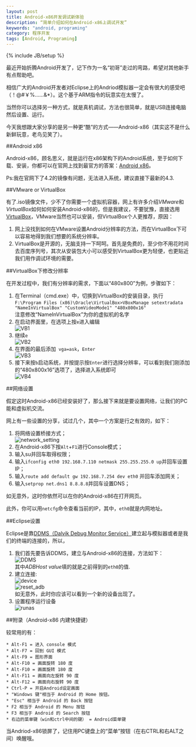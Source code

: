 ```yaml
---
layout: post
title: Android-x86开发调试新体验
description: “简单介绍如何在Android-x86上调试开发”
keywords: "android, programing"
category: 程序开发
tags: [Android, Programing]
---
```

{% include JB/setup %}

最近开始折腾Android开发了，记下作为一名“初哥”走过的弯路，希望对其他新手有点帮助吧。

相信广大的Android开发者对Eclipse上的Andriod模拟器一定会有很大的感受吧（！@#￥%……&*）。这个基于ARM指令的玩意实在太慢了。

当然你可以选择另一种方式，就是真机调试，方法也很简单，就是USB连接电脑然后设置、运行。

今天我想跟大家分享的是另一种更“酷”的方式——Android-x86（其实这不是什么新鲜玩意，老鸟见笑了）。

<!-- more -->

##Android x86

Android-x86，顾名思义，就是运行在x86架构下的Android系统，至于如何下载、安装，你都可以在官网上找到最官方的答案：[Android x86](http://www.android-x86.org/)。

Ps:我在官网下了4.2的镜像有问题，无法进入系统，建议直接下最新的4.3.

##VMware or VirtualBox

有了.iso镜像文件，少不了你需要一个虚拟机容器，网上有许多介绍*VMware*和*VirtualBox*如何如何安装Android-x86的，但是我建议，不要犹豫，直接选用[VirtualBox](https://www.virtualbox.org/)，VMware当然也可以安装，但VirtualBox个人更推荐，原因：

1. 网上没找到如何在VMware设置Android分辨率的方法，而在VirtualBox下可以容易地得到我们想要的系统分辨率。
2. VirtualBox是开源的，无脑支持一下呵呵。首先是免费的，至少你不用花时间去百度序列号，其次从安装包大小可以感受到VirtualBox更为轻便，也更贴近我们用作调试环境的需要。

##VirtualBox下修改分辨率

在开发过程中，我们有分辨率的需求，下面以“480x800”为例，步骤如下：

1. 在Terminal（cmd.exe）中，切换到VirtualBox的安装目录，执行  
`F:\Program Files (x86)\Oracle\VirtualBox>VBoxManage setextradata "NameInVirtualBox" "CustomVideoMode1" "480x800x16"`  
注意修改“NameInVirtualBox”为你的虚拟机的名字
2. 在启动界面里，在选项上按`e`进入编辑  
![VB1](/assets/images/2013/11/VB1.jpg "VB1")
3. 继续`e`  
![VB2](/assets/images/2013/11/VB2.jpg "VB2")
4. 在界面的最后添加` vga=ask`，`Enter`  
![VB3](/assets/images/2013/11/VB3.jpg "VB3")
5. 接下来按`b`启动系统，并按提示按`Enter`进行选择分辨率，可以看到我们刚添加的“480x800x16”选项了，选择进入系统即可  
![VB4](/assets/images/2013/11/VB4.jpg "VB4")

##网络设置

假定这时Android-x86已经安装好了，那么接下来就是要设置网络，让我们的PC能和虚拟机交流。

网上有一些设置的分享，试过几个，其中一个方案是行之有效的，如下：

1. 将网络设置桥接方式；  
![network_setting](/assets/images/2013/11/network_setting.jpg "network_setting")
2. 在Android-x86下按`Alt`+`F1`进行Console模式；
3. 输入su并回车取得权限；
4. 输入`ifconfig eth0 192.168.7.110 netmask 255.255.255.0 up`并回车设置IP；
5. 输入`route add default gw 192.168.7.254 dev eth0` 并回车添加网关；
6. 输入`setprop net.dns1 8.8.8.8`并回车设置DNS；

如无意外，这时你依然可以在你的Android-x86在打开网页。

此外，你可以用`netcfg`命令查看当前的IP，其中，`eth0`就是内网地址。

##Eclipse设置

Eclipse是靠[DDMS（Dalvik Debug Monitor Service）](http://baike.baidu.com/link?url=CaxFLUU-AMJODgCRjZm0uNq8-HgcWNA_OBoA4mBRwGdWDI5F_AuvMPZ0lJZI9fxkEuYzAz4FsrUrLOHI5g0bY_)建立起与模拟器或者是我们的终端的连接的，所以，

1. 我们首先要告诉DDMS，建立与Android-x86的连接，方法如下：  
![DDMS](/assets/images/2013/11/DDMS.jpg "DDMS")  
其中*ADBHost value*填的就是之前得到的`eth0`的值.
2. 建立连接:  
![device](/assets/images/2013/11/device.png "device")  
![reset_adb](/assets/images/2013/11/reset_adb.jpg "reset_adb")  
如无意外，此时你应该可以看到一个新的设备出现了。
3. 设置程序运行设备  
![runas](/assets/images/2013/11/runas.jpg "runas")

##附录（Android-x86 内建快捷键）

较常用的有：

	* Alt-F1 = 进入 console 模式
	* Alt-F7 = 回到 GUI 模式
	* Alt-F9 = 图形界面
	* Alt-F10 = 画面旋转 180 度
	* Alt-F10 = 画面旋转 180 度
	* Alt-F11 = 画面向左旋转 90 度
	* Alt-F12 = 画面向右旋转 90 度
	* Ctrl-P = 开启Android设定画面
	* "Windows 键"相当于 Android 的 Home 按钮。
	* "Esc" 相当于 Android 的 Back 按钮
	* F2 相当于 Android 的 Menu 按钮
	* F3 相当于 Android 的 Search 按钮
	* 右边的菜单键（win和ctrl中间的键） = Android菜单键

当Andriod-x86锁屏了，记住用PC键盘上的“菜单”按钮（在右CTRL和右ALT之间）唤醒哦。







